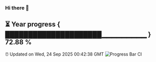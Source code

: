 ### Hi there 👋
⏳ Year progress { █████████████████████▁▁▁▁▁▁▁▁▁ } 72.88 %
---
⏰ Updated on Wed, 24 Sep 2025 00:42:38 GMT
![Progress Bar CI](https://github.com/Moyi321/Moyi321/workflows/Progress%20Bar%20CI/badge.svg)
